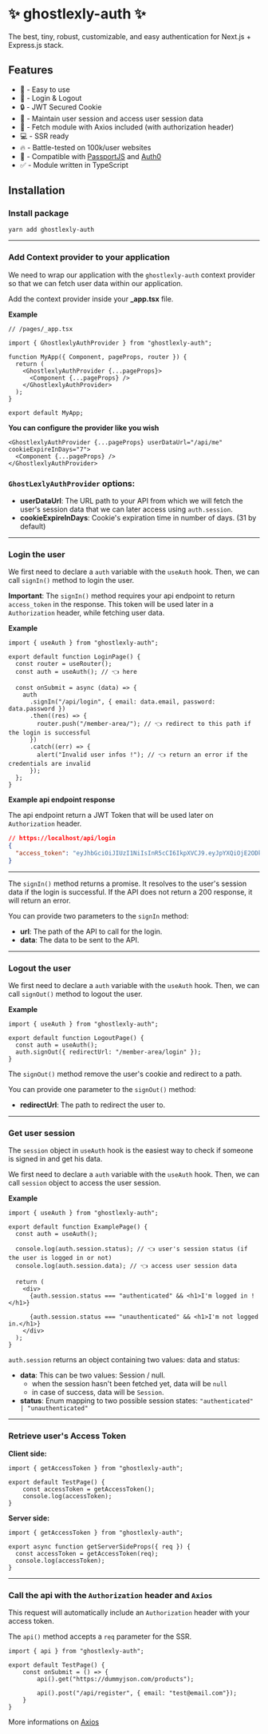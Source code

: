 # ✨ ghostlexly-auth ✨

The best, tiny, robust, customizable, and easy authentication for Next.js + Express.js stack.

## Features

- 🐣 - Easy to use
- 📝 - Login & Logout
- 🔒 - JWT Secured Cookie
- 💅 - Maintain user session and access user session data
- 🤖 - Fetch module with Axios included (with authorization header)
- 💻 - SSR ready
- 🔥 - Battle-tested on 100k/user websites
- 🔑 - Compatible with [PassportJS](https://www.passportjs.org/) and [Auth0](https://auth0.com/)
- ✅ - Module written in TypeScript

## Installation

### Install package

```
yarn add ghostlexly-auth
```

---

### Add Context provider to your application

We need to wrap our application with the `ghostlexly-auth` context provider so that we can fetch user data within our application.

Add the context provider inside your **\_app.tsx** file.

**Example**

```tsx
// /pages/_app.tsx

import { GhostlexlyAuthProvider } from "ghostlexly-auth";

function MyApp({ Component, pageProps, router }) {
  return (
    <GhostlexlyAuthProvider {...pageProps}>
      <Component {...pageProps} />
    </GhostlexlyAuthProvider>
  );
}

export default MyApp;
```

**You can configure the provider like you wish**

```tsx
<GhostlexlyAuthProvider {...pageProps} userDataUrl="/api/me" cookieExpireInDays="7">
  <Component {...pageProps} />
</GhostlexlyAuthProvider>
```

### `GhostLexlyAuthProvider` options:

- **userDataUrl**: The URL path to your API from which we will fetch the user's session data that we can later access using `auth.session`.
- **cookieExpireInDays**: Cookie's expiration time in number of days. (31 by default)

---

### Login the user

We first need to declare a `auth` variable with the `useAuth` hook.
Then, we can call `signIn()` method to login the user.

**Important**: The `signIn()` method requires your api endpoint to return `access_token` in the response.
This token will be used later in a `Authorization` header, while fetching user data.

**Example**

```tsx
import { useAuth } from "ghostlexly-auth";

export default function LoginPage() {
  const router = useRouter();
  const auth = useAuth(); // 👈 here

  const onSubmit = async (data) => {
    auth
      .signIn("/api/login", { email: data.email, password: data.password })
      .then((res) => {
        router.push("/member-area/"); // 👈 redirect to this path if the login is successful
      })
      .catch((err) => {
        alert("Invalid user infos !"); // 👈 return an error if the credentials are invalid
      });
  };
}
```

**Example api endpoint response**

The api endpoint return a JWT Token that will be used later on `Authorization` header.

```json
// https://localhost/api/login
{
  "access_token": "eyJhbGciOiJIUzI1NiIsInR5cCI6IkpXVCJ9.eyJpYXQiOjE2ODkxMTExNDYsImV4cCI6MTY4OTcxNTk0Nn0.-ELIPUuYVfPOL3wXe-yCIU-TsSXUS4DXBuzirfdfTOg"
}
```

---

The `signIn()` method returns a promise.
It resolves to the user's session data if the login is successful.
If the API does not return a 200 response, it will return an error.

You can provide two parameters to the `signIn` method:

- **url**: The path of the API to call for the login.
- **data**: The data to be sent to the API.

---

### Logout the user

We first need to declare a `auth` variable with the `useAuth` hook.
Then, we can call `signOut()` method to logout the user.

**Example**

```tsx
import { useAuth } from "ghostlexly-auth";

export default function LogoutPage() {
  const auth = useAuth();
  auth.signOut({ redirectUrl: "/member-area/login" });
}
```

The `signOut()` method remove the user's cookie and redirect to a path.

You can provide one parameter to the `signOut()` method:

- **redirectUrl**: The path to redirect the user to.

---

### Get user session

The `session` object in `useAuth` hook is the easiest way to check if someone is signed in and get his data.

We first need to declare a `auth` variable with the `useAuth` hook.
Then, we can call `session` object to access the user session.

**Example**

```tsx
import { useAuth } from "ghostlexly-auth";

export default function ExamplePage() {
  const auth = useAuth();

  console.log(auth.session.status); // 👈 user's session status (if the user is logged in or not)
  console.log(auth.session.data); // 👈 access user session data

  return (
    <div>
      {auth.session.status === "authenticated" && <h1>I'm logged in !</h1>}

      {auth.session.status === "unauthenticated" && <h1>I'm not logged in.</h1>}
    </div>
  );
}
```

`auth.session` returns an object containing two values: data and status:

- **data**: This can be two values: Session / null.
  - when the session hasn't been fetched yet, data will be `null`
  - in case of success, data will be `Session`.
- **status**: Enum mapping to two possible session states: `"authenticated" | "unauthenticated"`

---

### Retrieve user's Access Token

**Client side:**

```tsx
import { getAccessToken } from "ghostlexly-auth";

export default TestPage() {
    const accessToken = getAccessToken();
    console.log(accessToken);
}
```

**Server side:**

```tsx
import { getAccessToken } from "ghostlexly-auth";

export async function getServerSideProps({ req }) {
  const accessToken = getAccessToken(req);
  console.log(accessToken);
}
```

---

### Call the api with the `Authorization` header and `Axios`

This request will automatically include an `Authorization` header with your access token.

The `api()` method accepts a `req` parameter for the SSR.

```tsx
import { api } from "ghostlexly-auth";

export default TestPage() {
    const onSubmit = () => {
        api().get("https://dummyjson.com/products");

        api().post("/api/register", { email: "test@email.com"});
    }
}
```

More informations on [Axios](https://github.com/axios/axios)
